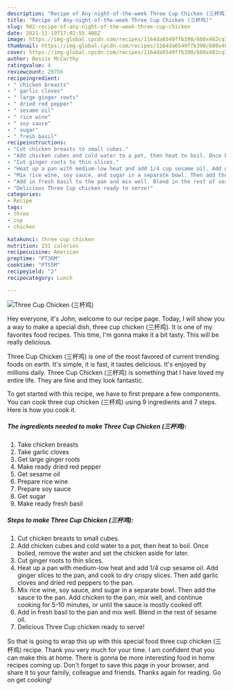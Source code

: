```yaml
---
description: "Recipe of Any-night-of-the-week Three Cup Chicken (三杯鸡)"
title: "Recipe of Any-night-of-the-week Three Cup Chicken (三杯鸡)"
slug: 902-recipe-of-any-night-of-the-week-three-cup-chicken
date: 2021-11-19T17:02:55.408Z
image: https://img-global.cpcdn.com/recipes/1164da6549ffb390/680x482cq70/three-cup-chicken-三杯鸡-recipe-main-photo.jpg
thumbnail: https://img-global.cpcdn.com/recipes/1164da6549ffb390/680x482cq70/three-cup-chicken-三杯鸡-recipe-main-photo.jpg
cover: https://img-global.cpcdn.com/recipes/1164da6549ffb390/680x482cq70/three-cup-chicken-三杯鸡-recipe-main-photo.jpg
author: Bessie McCarthy
ratingvalue: 4
reviewcount: 29756
recipeingredient:
- " chicken breasts"
- " garlic cloves"
- " large ginger roots"
- " dried red pepper"
- " sesame oil"
- " rice wine"
- " soy sauce"
- " sugar"
- " fresh basil"
recipeinstructions:
- "Cut chicken breasts to small cubes."
- "Add chicken cubes and cold water to a pot, then heat to boil. Once boiled, remove the water and set the chicken aside for later."
- "Cut ginger roots to thin slices."
- "Heat up a pan with medium-low heat and add 1/4 cup sesame oil. Add ginger slices to the pan, and cook to dry crispy slices. Then add garlic cloves and dried red peppers to the pan."
- "Mix rice wine, soy sauce, and sugar in a separate bowl. Then add the sauce to the pan. Add chicken to the pan, mix well, and continue cooking for 5-10 minutes, or until the sauce is mostly cooked off."
- "Add in fresh basil to the pan and mix well. Blend in the rest of sesame oil."
- "Delicious Three Cup chicken ready to serve!"
categories:
- Recipe
tags:
- three
- cup
- chicken

katakunci: three cup chicken 
nutrition: 231 calories
recipecuisine: American
preptime: "PT36M"
cooktime: "PT55M"
recipeyield: "2"
recipecategory: Lunch

---
```



![Three Cup Chicken (三杯鸡)](https://img-global.cpcdn.com/recipes/1164da6549ffb390/680x482cq70/three-cup-chicken-三杯鸡-recipe-main-photo.jpg)

Hey everyone, it's John, welcome to our recipe page. Today, I will show you a way to make a special dish, three cup chicken (三杯鸡). It is one of my favorites food recipes. This time, I'm gonna make it a bit tasty. This will be really delicious.



Three Cup Chicken (三杯鸡) is one of the most favored of current trending foods on earth. It's simple, it is fast, it tastes delicious. It's enjoyed by millions daily. Three Cup Chicken (三杯鸡) is something that I have loved my entire life. They are fine and they look fantastic.


To get started with this recipe, we have to first prepare a few components. You can cook three cup chicken (三杯鸡) using 9 ingredients and 7 steps. Here is how you cook it.

<!--inarticleads1-->

##### The ingredients needed to make Three Cup Chicken (三杯鸡):

1. Take  chicken breasts
1. Take  garlic cloves
1. Get  large ginger roots
1. Make ready  dried red pepper
1. Get  sesame oil
1. Prepare  rice wine
1. Prepare  soy sauce
1. Get  sugar
1. Make ready  fresh basil




<!--inarticleads2-->

##### Steps to make Three Cup Chicken (三杯鸡):

1. Cut chicken breasts to small cubes.
1. Add chicken cubes and cold water to a pot, then heat to boil. Once boiled, remove the water and set the chicken aside for later.
1. Cut ginger roots to thin slices.
1. Heat up a pan with medium-low heat and add 1/4 cup sesame oil. Add ginger slices to the pan, and cook to dry crispy slices. Then add garlic cloves and dried red peppers to the pan.
1. Mix rice wine, soy sauce, and sugar in a separate bowl. Then add the sauce to the pan. Add chicken to the pan, mix well, and continue cooking for 5-10 minutes, or until the sauce is mostly cooked off.
1. Add in fresh basil to the pan and mix well. Blend in the rest of sesame oil.
1. Delicious Three Cup chicken ready to serve!




So that is going to wrap this up with this special food three cup chicken (三杯鸡) recipe. Thank you very much for your time. I am confident that you can make this at home. There is gonna be more interesting food in home recipes coming up. Don't forget to save this page in your browser, and share it to your family, colleague and friends. Thanks again for reading. Go on get cooking!
